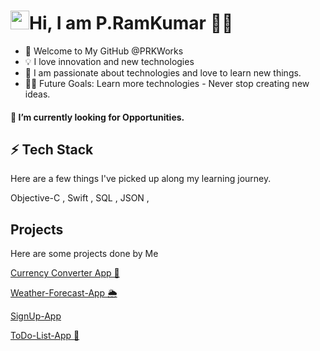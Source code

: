 # <img src="https://c.tenor.com/SNL9_xhZl9oAAAAj/waving-hand-joypixels.gif" width="30px">Hi, I am P.RamKumar 👨‍💻
- 👋 Welcome to My GitHub @PRKWorks
- 💡 I love innovation and new technologies
- 🌱 I am passionate about technologies and love to learn new things.
-  💪🏼 Future Goals: Learn more technologies - Never stop creating new ideas.

#### 🔭 I’m currently looking for Opportunities.

## ⚡ Tech Stack
Here are a few things I've picked up along my learning journey.

Objective-C , Swift , SQL , 
JSON , 


## Projects

Here are some projects done by Me

[Currency Converter App 📱](https://github.com/PRKWorks/CurrencyConverter)

[Weather-Forecast-App 🌦️](https://github.com/PRKWorks/Weather-Forecast-App)

[SignUp-App](https://github.com/PRKWorks/SignUp-App)

[ToDo-List-App 📱](https://github.com/PRKWorks/ToDo-List-App)



<!---
PRKWorks/PRKWorks is a ✨ special ✨ repository because its `README.md` (this file) appears on your GitHub profile.
You can click the Preview link to take a look at your changes.
--->
